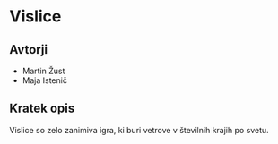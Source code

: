 # Vislice

## Avtorji

- Martin Žust
- Maja Istenič

## Kratek opis

Vislice so zelo zanimiva igra, ki buri vetrove v številnih krajih po svetu.
